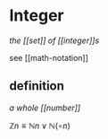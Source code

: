 # Integer

_the [[set]] of [[integer]]s_

see [[math-notation]]

## definition

_a whole [[number]]_

$\mathbb Z n \equiv \mathbb N n \lor \mathbb N (\circ n)$
